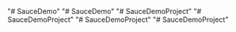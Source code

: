 "# SauceDemo" 
"# SauceDemo" 
"# SauceDemoProject" 
"# SauceDemoProject" 
"# SauceDemoProject" 
"# SauceDemoProject" 
